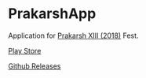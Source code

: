 # PrakarshApp
Application for [Prakarsh XIII (2018)](https://prakarsh.org) Fest.

[Play Store](https://play.google.com/store/apps/details?id=in.ac.svit.prakarsh)

[Github Releases](https://github.com/itsarjunsinh/PrakarshApp/releases)
